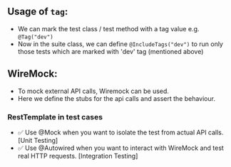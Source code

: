## Usage of `tag`:
* We can mark the test class / test method with a tag value e.g. `@Tag("dev")`
* Now in the suite class, we can define `@IncludeTags("dev")` to run only those tests which are marked with 'dev' tag (mentioned above)

## WireMock:
* To mock external API calls, Wiremock can be used.
* Here we define the stubs for the api calls and assert the behaviour.

### RestTemplate in test cases
* ✅ Use @Mock when you want to isolate the test from actual API calls. [Unit Testing]
* ✅ Use @Autowired when you want to interact with WireMock and test real HTTP requests. [Integration Testing]